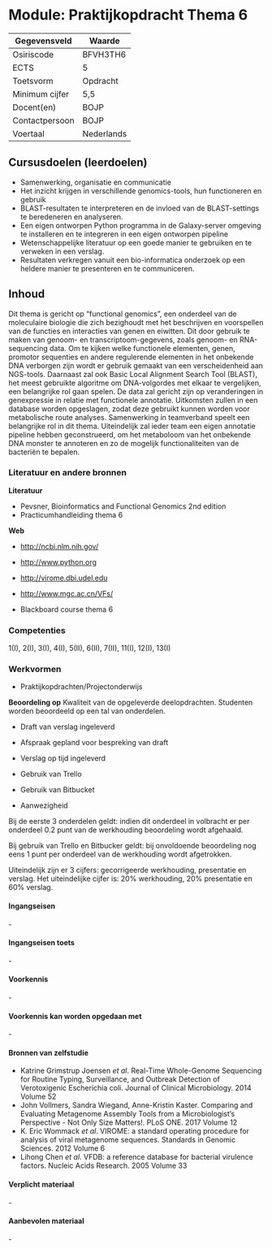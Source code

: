 # Module: Praktijkopdracht Thema 6

| Gegevensveld  | Waarde |
| ------------- | ------------- |
| Osiriscode  | BFVH3TH6  |
| ECTS  | 5 |
| Toetsvorm  | Opdracht |
| Minimum cijfer  | 5,5 |
| Docent(en)  | BOJP |
| Contactpersoon  | BOJP |
| Voertaal  | Nederlands |

## Cursusdoelen (leerdoelen)

-	Samenwerking, organisatie en communicatie
-	Het inzicht krijgen in verschillende genomics-tools, hun functioneren en gebruik
-	BLAST-resultaten te interpreteren en de invloed van de BLAST-settings te beredeneren en analyseren.
-	Een eigen ontworpen Python programma in de Galaxy-server omgeving te installeren en te integreren in een eigen ontworpen pipeline 
-	Wetenschappelijke literatuur op een goede manier te gebruiken en te verweken in een verslag.
-	Resultaten verkregen vanuit een bio-informatica onderzoek op een heldere manier te presenteren en te communiceren.


## Inhoud

Dit thema is gericht op “functional genomics”, een onderdeel van de moleculaire biologie die zich bezighoudt met het 
beschrijven en voorspellen van de functies en interacties van genen en eiwitten. 
Dit door gebruik te maken van genoom- en transcriptoom-gegevens, zoals genoom- en RNA-sequencing data. 
Om te kijken welke functionele elementen, genen, promotor sequenties en andere regulerende elementen in het onbekende 
DNA verborgen zijn wordt er gebruik gemaakt van een verscheidenheid aan NGS-tools. 
Daarnaast zal ook Basic Local Alignment Search Tool (BLAST), het meest gebruikte algoritme om DNA-volgordes met elkaar 
te vergelijken, een belangrijke rol gaan spelen. De data zal gericht zijn op veranderingen in genexpressie 
in relatie met functionele annotatie. Uitkomsten zullen in een database worden opgeslagen, 
zodat deze gebruikt kunnen worden voor metabolische route analyses. 
Samenwerking in teamverband speelt een belangrijke rol in dit thema. 
Uiteindelijk zal ieder team een eigen annotatie pipeline hebben geconstrueerd, 
om het metaboloom van het onbekende DNA monster te annoteren en zo de mogelijk functionaliteiten van de bacteriën te bepalen.  

### Literatuur en andere bronnen

**Literatuur**  
- Pevsner, Bioinformatics and Functional Genomics 2nd edition
- Practicumhandleiding thema 6

**Web**
- http://ncbi.nlm.nih.gov/

- http://www.python.org
- http://virome.dbi.udel.edu
- http://www.mgc.ac.cn/VFs/
- Blackboard course thema 6


### Competenties
1(I), 2(I), 3(I), 4(I), 5(II), 6(II), 7(II), 11(I), 12(I), 13(I)

### Werkvormen  
- Praktijkopdrachten/Projectonderwijs  

**Beoordeling op** Kwaliteit van de opgeleverde deelopdrachten. 
Studenten worden beoordeeld op een tal van onderdelen.
- Draft van verslag ingeleverd 
- Afspraak gepland voor bespreking van draft
- Verslag op tijd ingeleverd

- Gebruik van Trello
- Gebruik van Bitbucket

- Aanwezigheid

Bij de eerste 3 onderdelen geldt: indien dit onderdeel in volbracht er  per onderdeel 0.2 punt van de werkhouding beoordeling wordt afgehaald.

Bij gebruik van Trello en Bitbucker geldt: bij onvoldoende beoordeling nog eens 1 punt per onderdeel van de werkhouding wordt afgetrokken.

Uiteindelijk zijn er 3 cijfers: gecorrigeerde werkhouding, presentatie en verslag.
Het uiteindelijke cijfer is: 20% werkhouding, 20% presentatie en 60% verslag.


#### Ingangseisen 
\- 

#### Ingangseisen toets
\- 

#### Voorkennis
\-

#### Voorkennis kan worden opgedaan met
\-

#### Bronnen van zelfstudie
- Katrine Grimstrup Joensen *et al*. Real-Time Whole-Genome Sequencing for Routine Typing, Surveillance, and Outbreak Detection of Verotoxigenic Escherichia coli. Journal of Clinical Microbiology. 2014 Volume 52
- John Vollmers, Sandra Wiegand, Anne-Kristin Kaster. Comparing and Evaluating Metagenome Assembly Tools from a Microbiologist’s Perspective - Not Only Size Matters!. PLoS ONE. 2017 Volume 12
- K. Eric Wommack *et al*. VIROME: a standard operating procedure for analysis of viral metagenome sequences. Standards in Genomic Sciences. 2012 Volume 6
- Lihong Chen *et al*. VFDB: a reference database for bacterial virulence factors. Nucleic Acids Research. 2005 Volume 33

#### Verplicht materiaal
\-

#### Aanbevolen materiaal
\-


